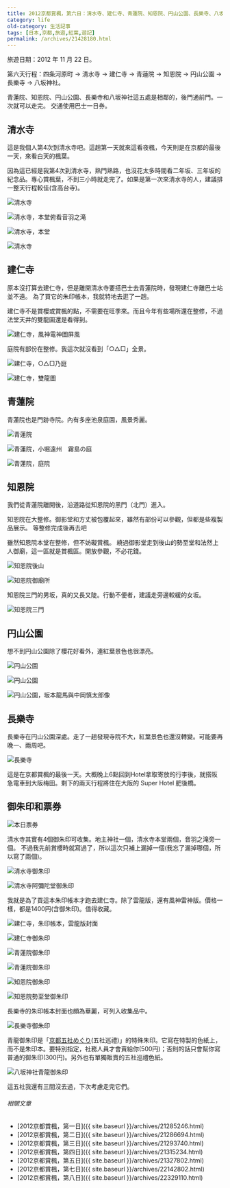 ```yaml
---
title: 2012京都賞楓，第六日：清水寺、建仁寺、青蓮院、知恩院、円山公園、長樂寺、八坂神社
category: life
old-category: 生活記事
tags: [日本,京都,旅遊,紅葉,遊記]
permalink: /archives/21428180.html
---
```


旅遊日期：2012 年 11 月 22 日。

第六天行程：四条河原町 -> 清水寺 -> 建仁寺 -> 青蓮院 -> 知恩院 -> 円山公園 -> 長樂寺 -> 八坂神社。

青蓮院、知恩院、円山公園、長樂寺和八坂神社這五處是相鄰的，後門通前門。一次就可以走完。
交通使用巴士一日券。

<!--more-->

## 清水寺

這是我個人第4次到清水寺吧。這趟第一天就來這看夜楓，今天則是在京都的最後一天，來看白天的楓葉。

因為這已經是我第4次到清水寺，熟門熟路，也沒花太多時間看二年坂、三年坂的紀念品。專心賞楓葉，不到三小時就走完了。如果是第一次來清水寺的人，建議排一整天行程較佳(含高台寺)。

![清水寺](https://rocksaying.github.io/images/imgur/BPOKOvA.jpg)

![清水寺，本堂俯看音羽之滝](https://rocksaying.github.io/images/imgur/vwWANYK.jpg)

![清水寺，本堂](https://rocksaying.github.io/images/imgur/ktZy1O1.jpg)

![清水寺](https://rocksaying.github.io/images/imgur/zZrNsUR.jpg)

## 建仁寺

原本沒打算去建仁寺，但是離開清水寺要搭巴士去青蓮院時，發現建仁寺離巴士站並不遠。
為了買它的朱印帳本，我就特地去逛了一趟。

建仁寺不是賞櫻或賞楓的點，不需要在旺季來。而且今年有些場所還在整修，不過法堂天井的雙龍圖還是看得到。

![建仁寺，風神電神圖屏風](https://rocksaying.github.io/images/imgur/bSZgj0I.jpg)

庭院有部份在整修。我這次就沒看到「○△□」全景。

![建仁寺，○△□乃庭](https://rocksaying.github.io/images/imgur/yTPXaan.jpg)

![建仁寺，雙龍圖](https://rocksaying.github.io/images/imgur/bUY5OtA.jpg)

## 青蓮院

青蓮院也是門跡寺院。內有多座池泉庭園，風景秀麗。

![青蓮院](https://rocksaying.github.io/images/imgur/aQxaWCu.jpg)

![青蓮院，小堀遠州　霧島の庭](https://rocksaying.github.io/images/imgur/7T8k5Mu.jpg)

![青蓮院，庭院](https://rocksaying.github.io/images/imgur/Qowb3an.jpg)

## 知恩院

我們從青蓮院離開後，沿道路從知恩院的黑門（北門）進入。

知恩院在大整修。御影堂和方丈被包覆起來，雖然有部份可以參觀，但都是些複製品展示。
等整修完成後再去吧

雖然知恩院本堂在整修，但不妨礙賞楓。
繞過御影堂走到後山的勢至堂和法然上人御廟，這一區就是賞楓區。開放參觀，不必花錢。

![知恩院後山](https://rocksaying.github.io/images/imgur/E0qh48i.jpg)

![知恩院御廟所](https://rocksaying.github.io/images/imgur/ezdvvTd.jpg)

知恩院三門的男坂，真的又長又陡。行動不便者，建議走旁邊較緩的女坂。

![知恩院三門](https://rocksaying.github.io/images/imgur/3TACSxo.jpg)

## 円山公園

想不到円山公園除了櫻花好看外，連紅葉景色也很漂亮。

![円山公園](https://rocksaying.github.io/images/imgur/vqSXeA7.jpg)

![円山公園](https://rocksaying.github.io/images/imgur/ea2YCf9.jpg)

![円山公園，坂本龍馬與中岡慎太郎像](https://rocksaying.github.io/images/imgur/cu7h3VI.jpg)

## 長樂寺

長樂寺在円山公園深處。走了一趟發現寺院不大，紅葉景色也還沒轉變。可能要再晚一、兩周吧。

![長樂寺](https://rocksaying.github.io/images/imgur/tRzdngF.jpg)

這是在京都賞楓的最後一天。大概晚上6點回到Hotel拿取寄放的行李後，就搭阪急電車到大阪梅田。剩下的兩天行程將住在大阪的 Super Hotel 肥後橋。

## 御朱印和票券

![本日票券](https://rocksaying.github.io/images/imgur/AnmbK43.jpg)

清水寺其實有4個御朱印可收集。地主神社一個，清水寺本堂兩個，音羽之滝旁一個。
不過我先前賞櫻時就寫過了，所以這次只補上漏掉一個(我忘了漏掉哪個，所以寫了兩個)。

![清水寺御朱印](https://rocksaying.github.io/images/imgur/eW9wCtS.jpg)

![清水寺阿彌陀堂御朱印](https://rocksaying.github.io/images/imgur/pPgnX0k.jpg)

我就是為了買這本朱印帳本才跑去建仁寺。除了雲龍版，還有風神雷神版。價格一樣，都是1400円(含御朱印)。值得收藏。

![建仁寺，朱印帳本，雲龍版封面](https://rocksaying.github.io/images/imgur/zt37BOa.jpg)

![建仁寺御朱印](https://rocksaying.github.io/images/imgur/ORLyTZM.jpg)

![青蓮院御朱印](https://rocksaying.github.io/images/imgur/0k8Rew2.jpg)

![青蓮院御朱印](https://rocksaying.github.io/images/imgur/upRD6so.jpg)

![知恩院御朱印](https://rocksaying.github.io/images/imgur/iyEUTyM.jpg)

![知恩院勢至堂御朱印](https://rocksaying.github.io/images/imgur/bWuskpT.jpg)

長樂寺的朱印帳本封面也頗為華麗，可列入收集品中。

![長樂寺御朱印](https://rocksaying.github.io/images/imgur/MXa6bpI.jpg)

青龍御朱印是「[京都五社めぐり](http://kyoto.graphic.co.jp/pickup/season/2012/01/theme2/index.html)(五社巡禮)」的特殊朱印。它寫在特製的色紙上，而不是朱印本。要特別指定，社務人員才會賣給你(500円)；否則的話只會幫你寫普通的御朱印(300円)。另外也有單獨販賣的五社巡禮色紙。

![八坂神社青龍御朱印](https://rocksaying.github.io/images/imgur/IT1ViG0.jpg)

這五社我還有三間沒去過，下次考慮走完它們。

###### 相關文章

* [2012京都賞楓，第一日]({{ site.baseurl }}/archives/21285246.html)
* [2012京都賞楓，第二日]({{ site.baseurl }}/archives/21286694.html)
* [2012京都賞楓，第三日]({{ site.baseurl }}/archives/21293740.html)
* [2012京都賞楓，第四日]({{ site.baseurl }}/archives/21315234.html)
* [2012京都賞楓，第五日]({{ site.baseurl }}/archives/21327802.html)
* [2012京都賞楓，第七日]({{ site.baseurl }}/archives/22142802.html)
* [2012京都賞楓，第八日]({{ site.baseurl }}/archives/22329110.html)
